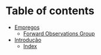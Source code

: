 # Table of contents

* [Empregos](README.md)
  * [Forward Observations Group](readme/forward-observations-group.md)
* [Introdução](introducao/README.md)
  * [Index](Introdução/Index.md)
